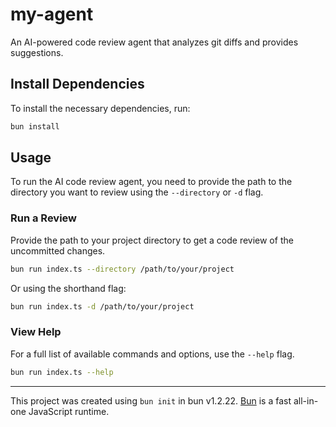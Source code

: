 # my-agent

An AI-powered code review agent that analyzes git diffs and provides suggestions.

## Install Dependencies

To install the necessary dependencies, run:

```bash
bun install
```

## Usage

To run the AI code review agent, you need to provide the path to the directory you want to review using the `--directory` or `-d` flag.

### Run a Review

Provide the path to your project directory to get a code review of the uncommitted changes.

```bash
bun run index.ts --directory /path/to/your/project
```

Or using the shorthand flag:

```bash
bun run index.ts -d /path/to/your/project
```

### View Help

For a full list of available commands and options, use the `--help` flag.

```bash
bun run index.ts --help
```

---

This project was created using `bun init` in bun v1.2.22. [Bun](https://bun.com) is a fast all-in-one JavaScript runtime.